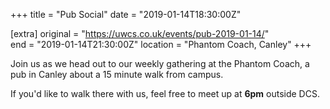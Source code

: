 +++
title = "Pub Social"
date = "2019-01-14T18:30:00Z"

[extra]
original = "https://uwcs.co.uk/events/pub-2019-01-14/"    
end = "2019-01-14T21:30:00Z"
location = "Phantom Coach, Canley"
+++

Join us as we head out to our weekly gathering at the Phantom Coach, a pub in Canley about a 15 minute walk from campus.

If you'd like to walk there with us, feel free to meet up at **6pm** outside DCS.

